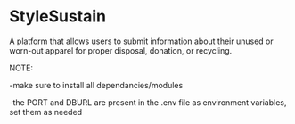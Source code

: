 # StyleSustain
A platform that allows users to submit information about their unused or worn-out apparel for proper disposal, donation, or recycling.

NOTE:

-make sure to install all dependancies/modules

-the PORT and DBURL are present in the .env file as environment variables, set them as needed

